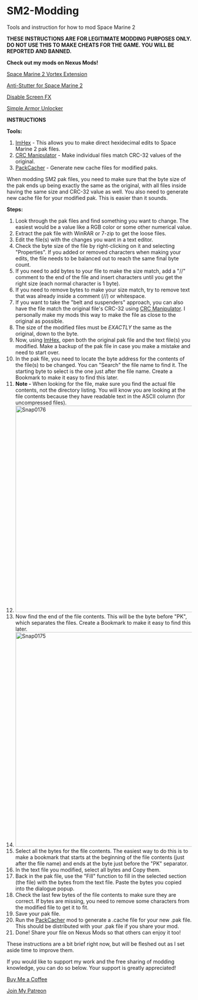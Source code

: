 # SM2-Modding
Tools and instruction for how to mod Space Marine 2

**THESE INSTRUCTIONS ARE FOR LEGITIMATE MODDING PURPOSES ONLY. DO NOT USE THIS TO MAKE CHEATS FOR THE GAME. YOU WILL BE REPORTED AND BANNED.**

**Check out my mods on Nexus Mods!**

[Space Marine 2 Vortex Extension](https://www.nexusmods.com/site/mods/961)

[Anti-Stutter for Space Marine 2](https://www.nexusmods.com/warhammer40000spacemarine2/mods/1)

[Disable Screen FX](https://www.nexusmods.com/warhammer40000spacemarine2/mods/29)

[Simple Armor Unlocker](https://www.nexusmods.com/warhammer40000spacemarine2/mods/61?tab=posts)


**INSTRUCTIONS**

**Tools:**
1. [ImHex](https://github.com/WerWolv/ImHex) - This allows you to make direct hexidecimal edits to Space Marine 2 pak files.
2. [CRC Manipulator](https://github.com/rr-/CRC-manipulator) - Make individual files match CRC-32 values of the original.
3. [PackCacher](https://www.nexusmods.com/warhammer40000spacemarine2/mods/65?tab=posts) - Generate new cache files for modified paks.

When modding SM2 pak files, you need to make sure that the byte size of the pak ends up being exactly the same as the original, with all files inside having the same size and CRC-32 value as well. You also need to generate new cache file for your modified pak. This is easier than it sounds.


**Steps:**
1. Look through the pak files and find something you want to change. The easiest would be a value like a RGB color or some other numerical value.
2. Extract the pak file with WinRAR or 7-zip to get the loose files.
3. Edit the file(s) with the changes you want in a text editor.
4. Check the byte size of the file by right-clicking on it and selecting "Properties". If you added or removed characters when making your edits, the file needs to be balanced out to reach the same final byte count. 
5. If you need to add bytes to your file to make the size match, add a "//" comment to the end of the file and insert characters until you get the right size (each normal character is 1 byte).
6. If you need to remove bytes to make your size match, try to remove text that was already inside a comment (//) or whitespace.
7. If you want to take the "belt and suspenders" approach, you can also have the file match the original file's CRC-32 using [CRC Manipulator](https://github.com/rr-/CRC-manipulator). I personally make my mods this way to make the file as close to the original as possible.
8. The size of the modified files must be *EXACTLY* the same as the original, down to the byte.
9. Now, using [ImHex](https://github.com/WerWolv/ImHex), open both the original pak file and the text file(s) you modified. Make a backup of the pak file in case you make a mistake and need to start over.
10. In the pak file, you need to locate the byte address for the contents of the file(s) to be changed. You can "Search" the file name to find it. The starting byte to select is the one just after the file name. Create a Bookmark to make it easy to find this later.
11. **Note -** When looking for the file, make sure you find the actual file contents, not the directory listing. You will know you are looking at the file contents because they have readable text in the ASCII column (for uncompressed files).
12. <img width="560" alt="Snap0176" src="https://github.com/user-attachments/assets/537e6236-de7b-49a2-85b1-ec90f3775521">
13. Now find the end of the file contents. This will be the byte before "PK", which separates the files. Create a Bookmark to make it easy to find this later.
14. <img width="582" alt="Snap0175" src="https://github.com/user-attachments/assets/727fb4d6-5db2-48d3-84a0-f1559a85a8da">
15. Select all the bytes for the file contents. The easiest way to do this is to make a bookmark that starts at the beginning of the file contents (just after the file name) and ends at the byte just before the "PK" separator.
16. In the text file you modified, select all bytes and Copy them.
17. Back in the pak file, use the "Fill" function to fill in the selected section (the file) with the bytes from the text file. Paste the bytes you copied into the dialogue popup.
18. Check the last few bytes of the file contents to make sure they are correct. If bytes are missing, you need to remove some characters from the modified file to get it to fit.
19. Save your pak file.
20. Run the [PackCacher](https://www.nexusmods.com/warhammer40000spacemarine2/mods/65?tab=posts) mod to generate a .cache file for your new .pak file. This should be distributed with your .pak file if you share your mod.
21. Done! Share your file on Nexus Mods so that others can enjoy it too!

These instructions are a bit brief right now, but will be fleshed out as I set aside time to improve them.

If you would like to support my work and the free sharing of modding knowledge, you can do so below. Your support is greatly appreciated!

[Buy Me a Coffee](https://buymeacoffee.com/chemboy1)

[Join My Patreon](https://www.patreon.com/chemboy1)
